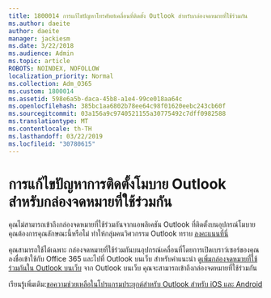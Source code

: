 ```yaml
---
title: 1800014 การแก้ไขปัญหาโทรศัพท์เคลื่อนที่ติดตั้ง Outlook สำหรับกล่องจดหมายที่ใช้ร่วมกัน
ms.author: daeite
author: daeite
manager: jackiesm
ms.date: 3/22/2018
ms.audience: Admin
ms.topic: article
ROBOTS: NOINDEX, NOFOLLOW
localization_priority: Normal
ms.collection: Adm_O365
ms.custom: 1800014
ms.assetid: 598e6a5b-daca-45b8-a1e4-99ce018aa64c
ms.openlocfilehash: 385bc1aa6802b78ee64c98f01620eebc243cb60f
ms.sourcegitcommit: 03a156a9c9740521155a30775492c7dff0982588
ms.translationtype: MT
ms.contentlocale: th-TH
ms.lasthandoff: 03/22/2019
ms.locfileid: "30780615"
---
```

# <a name="troubleshooting-outlook-mobile-setup-for-a-shared-mailbox"></a>การแก้ไขปัญหาการติดตั้งโมบาย Outlook สำหรับกล่องจดหมายที่ใช้ร่วมกัน

คุณไม่สามารถเข้าถึงกล่องจดหมายที่ใช้ร่วมกันจากแอพลิเคชัน Outlook ที่ติดตั้งบนอุปกรณ์โมบาย คุณต้องการคุณลักษณะนี้หรือไม่ ทำให้กลุ่มคนวิศวกรรม Outlook ทราบ [ลงคะแนนที่นี่](https://go.microsoft.com/fwlink/?linked=862116)
  
คุณสามารถใช้ได้เฉพาะ กล่องจดหมายที่ใช้ร่วมกันบนอุปกรณ์เคลื่อนที่โดยการเปิดเบราว์เซอร์ของคุณ ลงชื่อเข้าใช้กับ Office 365 และไปที่ Outlook บนเว็บ สำหรับคำแนะนำ ดู[เพิ่มกล่องจดหมายที่ใช้ร่วมกันใน Outlook บนเว็บ](https://support.office.com/article/add-a-shared-mailbox-to-outlook-on-the-web-98b5a90d-4e38-415d-a030-f09a4cd28207) จาก Outlook บนเว็บ คุณจะสามารถเข้าถึงกล่องจดหมายที่ใช้ร่วมกัน
  
เรียนรู้เพิ่มเติม:[ขอความช่วยเหลือในโปรแกรมประยุกต์สำหรับ Outlook สำหรับ iOS และ Android](https://support.office.com/article/Get-in-app-help-for-Outlook-for-iOS-and-Android-218a22d1-9fa5-4889-b689-de1c63493243)
  

